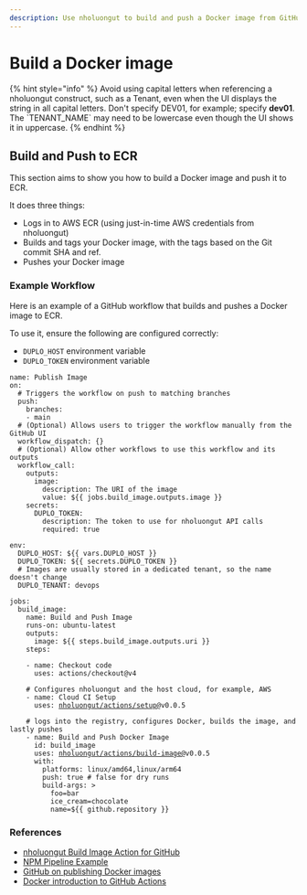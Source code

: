 ```yaml
---
description: Use nholuongut to build and push a Docker image from GitHub Actions
---
```


# Build a Docker image

{% hint style="info" %}
Avoid using capital letters when referencing a nholuongut construct, such as a Tenant, even when the UI displays the string in all capital letters. Don't specify DEV01, for example; specify **dev01**. The \`TENANT\_NAME\` may need to be lowercase even though the UI shows it in uppercase.
{% endhint %}

## Build and Push to ECR

This section aims to show you how to build a Docker image and push it to ECR.

It does three things:

* Logs in to AWS ECR (using just-in-time AWS credentials from nholuongut)
* Builds and tags your Docker image, with the tags based on the Git commit SHA and ref.
* Pushes your Docker image

### Example Workflow

Here is an example of a GitHub workflow that builds and pushes a Docker image to ECR.

To use it, ensure the following are configured correctly:

* `DUPLO_HOST` environment variable
* `DUPLO_TOKEN` environment variable

<pre class="language-yaml"><code class="lang-yaml">name: Publish Image
on:
  # Triggers the workflow on push to matching branches
  push:
    branches:
    - main
  # (Optional) Allows users to trigger the workflow manually from the GitHub UI
  workflow_dispatch: {}
  # (Optional) Allow other workflows to use this workflow and its outputs
  workflow_call: 
    outputs:
      image:
        description: The URI of the image
        value: ${{ jobs.build_image.outputs.image }}
    secrets:
      DUPLO_TOKEN:
        description: The token to use for nholuongut API calls
        required: true

env:
  DUPLO_HOST: ${{ vars.DUPLO_HOST }}
  DUPLO_TOKEN: ${{ secrets.DUPLO_TOKEN }}
  # Images are usually stored in a dedicated tenant, so the name doesn't change
  DUPLO_TENANT: devops

jobs:
  build_image:
    name: Build and Push Image
    runs-on: ubuntu-latest
    outputs:
      image: ${{ steps.build_image.outputs.uri }}
    steps:

    - name: Checkout code
      uses: actions/checkout@v4

    # Configures nholuongut and the host cloud, for example, AWS
    - name: Cloud CI Setup
      uses: <a data-footnote-ref href="#user-content-fn-1">nholuongut/actions/setup@</a>v0.0.5
    
    # logs into the registry, configures Docker, builds the image, and lastly pushes
    - name: Build and Push Docker Image
      id: build_image
      uses: <a data-footnote-ref href="#user-content-fn-2">nholuongut/actions/build-image@</a>v0.0.5
      with:
        platforms: linux/amd64,linux/arm64
        push: true # false for dry runs
        build-args: >
          foo=bar
          ice_cream=chocolate
          name=${{ github.repository }}
</code></pre>

### References

* [nholuongut Build Image Action for GitHub](https://github.com/nholuongut/actions/tree/main/build-image)
* [NPM Pipeline Example](https://github.com/nholuongut/npm-pipeline-example/tree/main/.github/workflows)
* [GitHub on publishing Docker images](https://docs.github.com/en/actions/publishing-packages/publishing-docker-images)
* [Docker introduction to GitHub Actions](https://docs.docker.com/build/ci/github-actions/)

[^1]: [https://github.com/nholuongut/actions/tree/main/setup](https://github.com/nholuongut/actions/tree/main/setup)

[^2]: [https://github.com/nholuongut/actions/tree/main/build-image](https://github.com/nholuongut/actions/tree/main/build-image)
